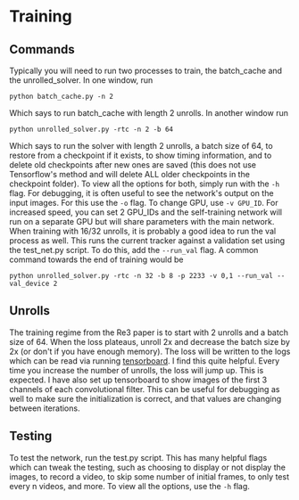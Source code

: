 # Training
## Commands
Typically you will need to run two processes to train, the batch_cache and the unrolled_solver. In one window, run
```
python batch_cache.py -n 2
```
Which says to run batch_cache with length 2 unrolls.
In another window run
```
python unrolled_solver.py -rtc -n 2 -b 64
```
Which says to run the solver with length 2 unrolls, a batch size of 64, to restore from a checkpoint if it exists, to show timing information, and to delete old checkpoints after new ones are saved (this does not use Tensorflow's method and will delete ALL older checkpoints in the checkpoint folder).
To view all the options for both, simply run with the `-h` flag.
For debugging, it is often useful to see the network's output on the input images. For this use the `-o` flag.
To change GPU, use `-v GPU_ID`. For increased speed, you can set 2 GPU_IDs and the self-training network will run on a separate GPU but will share parameters with the main network.
When training with 16/32 unrolls, it is probably a good idea to run the val process as well. This runs the current tracker against a validation set using the test_net.py script. To do this, add the `--run_val` flag. A common command towards the end of training would be
```
python unrolled_solver.py -rtc -n 32 -b 8 -p 2233 -v 0,1 --run_val --val_device 2
```

## Unrolls
The training regime from the Re3 paper is to start with 2 unrolls and a batch size of 64. When the loss plateaus, unroll 2x and decrease the batch size by 2x (or don't if you have enough memory). The loss will be written to the logs which can be read via running [tensorboard](https://www.tensorflow.org/get_started/summaries_and_tensorboard). I find this quite helpful. Every time you increase the number of unrolls, the loss will jump up. This is expected. I have also set up tensorboard to show images of the first 3 channels of each convolutional filter. This can be useful for debugging as well to make sure the initialization is correct, and that values are changing between iterations.

## Testing
To test the network, run the test.py script. This has many helpful flags which can tweak the testing, such as choosing to display or not display the images, to record a video, to skip some number of initial frames, to only test every n videos, and more. To view all the options, use the `-h` flag.


